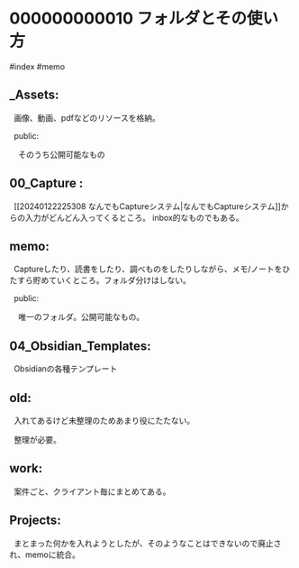 # 000000000010 フォルダとその使い方

#index #memo

## \_Assets:

  画像、動画、pdfなどのリソースを格納。

  public:

    そのうち公開可能なもの

## 00_Capture :

  [[20240122225308 なんでもCaptureシステム|なんでもCaptureシステム]]からの入力がどんどん入ってくるところ。 inbox的なものでもある。
  
## memo:

  Captureしたり、読書をしたり、調べものをしたりしながら、メモ/ノートをひたすら貯めていくところ。フォルダ分けはしない。

  public:

    唯一のフォルダ。公開可能なもの。

## 04_Obsidian_Templates:

  Obsidianの各種テンプレート

## old:

  入れてあるけど未整理のためあまり役にたたない。

  整理が必要。

  
## work:

  案件ごと、クライアント毎にまとめてある。

## Projects:

  まとまった何かを入れようとしたが、そのようなことはできないので廃止され、memoに統合。